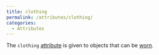 ```yaml
---
title: clothing
permalink: /attributes/clothing/
categories: 
  - Attributes
---
```


The `clothing` [attribute](/attributes/) is given to objects
that can be [worn](/attributes/worn/).

